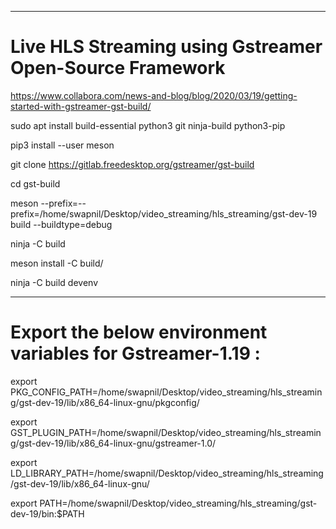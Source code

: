 ---------------------------------------------------------------------------------------------------------------------------------------
# Live HLS Streaming using Gstreamer Open-Source Framework

https://www.collabora.com/news-and-blog/blog/2020/03/19/getting-started-with-gstreamer-gst-build/

sudo apt install build-essential python3 git ninja-build python3-pip

pip3 install --user meson

git clone https://gitlab.freedesktop.org/gstreamer/gst-build

cd gst-build

meson --prefix=--prefix=/home/swapnil/Desktop/video_streaming/hls_streaming/gst-dev-19 build --buildtype=debug

ninja -C build

meson install -C build/

ninja -C build devenv

---------------------------------------------------------------------------------------------------------------------------------------
#  Export the below environment variables for Gstreamer-1.19 :

export PKG_CONFIG_PATH=/home/swapnil/Desktop/video_streaming/hls_streaming/gst-dev-19/lib/x86_64-linux-gnu/pkgconfig/

export GST_PLUGIN_PATH=/home/swapnil/Desktop/video_streaming/hls_streaming/gst-dev-19/lib/x86_64-linux-gnu/gstreamer-1.0/

export LD_LIBRARY_PATH=/home/swapnil/Desktop/video_streaming/hls_streaming/gst-dev-19/lib/x86_64-linux-gnu/

export PATH=/home/swapnil/Desktop/video_streaming/hls_streaming/gst-dev-19/bin:$PATH
